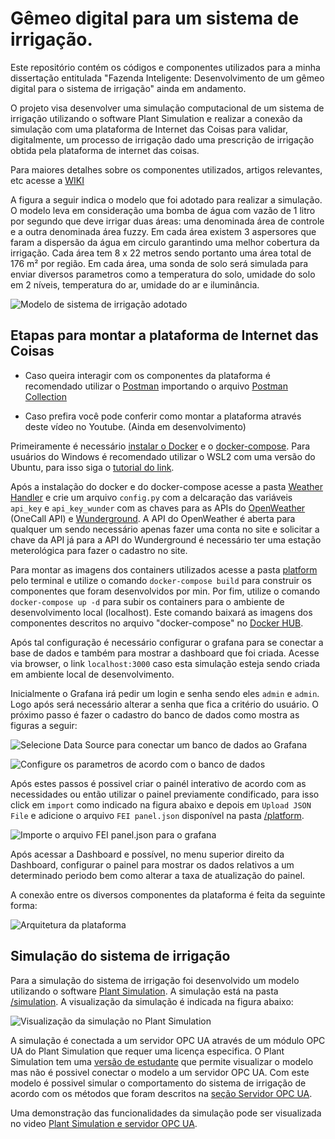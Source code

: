 # Gêmeo digital para  um  sistema de irrigação.

Este repositório contém os códigos e componentes utilizados para a minha dissertação entitulada "Fazenda Inteligente: Desenvolvimento de um gêmeo digital para o sistema de irrigação" ainda em andamento. 

O projeto visa desenvolver uma simulação computacional de um sistema de irrigação utilizando o software Plant Simulation e realizar a conexão da simulação com uma plataforma de Internet das Coisas para validar, digitalmente, um processo de irrigação dado uma prescrição de irrigação obtida pela plataforma de internet das coisas.

Para maiores detalhes sobre os componentes utilizados, artigos relevantes, etc acesse a [WIKI](https://github.com/rafaelalvesitm/dtsmartfarming/wiki)

A figura a seguir indica o modelo que foi adotado para realizar a simulação. O modelo leva em consideração uma bomba de água com vazão de 1 litro por segundo que deve irrigar duas áreas: uma denominada área de controle e a outra denominada área fuzzy. Em cada área existem 3 aspersores que faram a dispersão da água em circulo garantindo uma melhor cobertura da irrigação. Cada área tem 8 x 22 metros sendo portanto uma área total de 176 m² por região. Em cada área, uma sonda de solo será simulada para enviar diversos parametros como a temperatura do solo, umidade do solo em 2 níveis, temperatura do ar, umidade do ar e iluminância. 

![Modelo de sistema de irrigação adotado](https://github.com/rafaelalvesitm/dtsmartfarming/blob/master/pictures/sistemairrigacao.png)

## Etapas para montar a plataforma de Internet das Coisas

* Caso queira interagir com os componentes da plataforma é recomendado utilizar o [Postman](https://www.postman.com/) importando o arquivo [Postman Collection](https://github.com/rafaelalvesitm/dtsmartfarming/blob/master/DigitalTwinSmartFarm.postman_collection.json)

* Caso prefira você pode conferir como montar a plataforma através deste vídeo no Youtube. (Ainda em desenvolvimento)

Primeiramente é necessário [instalar o Docker](https://docs.docker.com/get-docker/) e o [docker-compose](https://docs.docker.com/compose/). Para usuários do Windows é recomendado utilizar o WSL2 com uma versão do Ubuntu, para isso siga o [tutorial do link](https://docs.docker.com/docker-for-windows/wsl/).

Após a instalação do docker e do docker-compose acesse a pasta [Weather Handler](/platform/weather_handler) e crie um arquivo `config.py` com a delcaração das variáveis `api_key` e `api_key_wunder` com as chaves para as APIs do [OpenWeather](https://openweathermap.org/) (OneCall API) e [Wunderground](https://www.wunderground.com/). A API do OpenWeather é aberta para qualquer um sendo necessário apenas fazer uma conta no site e solicitar a chave da API já para a API do Wunderground é necessário ter uma estação meterológica para fazer o cadastro no site.  

Para montar as imagens dos containers utilizados acesse a pasta [platform](/platform) pelo terminal e utilize o comando `docker-compose build` para construir os componentes que foram desenvolvidos por min. Por fim, utilize o comando `docker-compose up -d` para subir os containers para o ambiente de desenvolvimento local (localhost). Este comando baixará as imagens dos componentes descritos no arquivo "docker-compose" no [Docker HUB](https://hub.docker.com/).

Após tal configuração é necessário configurar o grafana para se conectar a base de dados e também para mostrar a dashboard que foi criada. Acesse via browser, o link `localhost:3000` caso esta simulação esteja sendo criada em ambiente local de desenvolvimento. 

Inicialmente o Grafana irá pedir um login e senha sendo eles `admin` e `admin`. Logo após será necessário alterar a senha que fica a critério do usuário. O próximo passo é fazer o cadastro do banco de dados como mostra as figuras a seguir:

![Selecione Data Source para conectar um banco de dados ao Grafana ](https://github.com/rafaelalvesitm/dtsmartfarming/blob/master/pictures/grafana.png)

![Configure os parametros de acordo com o banco de dados](https://github.com/rafaelalvesitm/dtsmartfarming/blob/master/pictures/grafana2.png)

Após estes passos é possivel criar o painél interativo de acordo com as necessidades ou então utilizar o painel previamente condificado, para isso click em `import` como indicado na figura abaixo e depois em `Upload JSON File` e adicione o arquivo `FEI panel.json` disponível na pasta [/platform](/platform). 

![Importe o arquivo FEI panel.json para o grafana](https://github.com/rafaelalvesitm/dtsmartfarming/blob/master/pictures/grafana3.png)

Após acessar a Dashboard e possível, no menu superior direito da Dashboard, configurar o painel para mostrar os dados relativos a um determinado periodo bem como alterar a taxa de atualização do painel. 

A conexão entre os diversos componentes da plataforma é feita da seguinte forma:

![Arquitetura da plataforma](https://github.com/rafaelalvesitm/dtsmartfarming/blob/master/pictures/platform.png)

## Simulação do sistema de irrigação

Para a simulação do sistema de irrigação foi desenvolvido um modelo utilizando o software [Plant Simulation](https://www.plm.automation.siemens.com/global/pt/products/manufacturing-planning/plant-simulation-throughput-optimization.html). A simulação está na pasta [/simulation](/simulation). A visualização da simulação é indicada na figura abaixo:

![Visualização da simulação no Plant Simulation](https://github.com/rafaelalvesitm/dtsmartfarming/blob/master/pictures/plantsimulation1.png)

A simulação é conectada a um servidor OPC UA através de um módulo OPC UA do Plant Simulation que requer uma licença especifica. O Plant Simulation tem uma [versão de estudante](https://www.plm.automation.siemens.com/plmapp/education/plant-simulation/en_us/free-software/student/) que permite visualizar o modelo mas não é possivel conectar o modelo a um servidor OPC UA. Com este modelo é possivel simular o comportamento do sistema de irrigação de acordo com os métodos que foram descritos na [seção Servidor OPC UA](#Servidor-OPC-UA).

Uma demonstração das funcionalidades da simulação pode ser visualizada no video [Plant Simulation e servidor OPC UA](https://www.youtube.com/watch?v=Ixm5KTdeVqs). 


